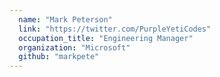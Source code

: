 ```yaml
---
  name: "Mark Peterson"
  link: "https://twitter.com/PurpleYetiCodes"
  occupation_title: "Engineering Manager"
  organization: "Microsoft"
  github: "markpete"
---
```

